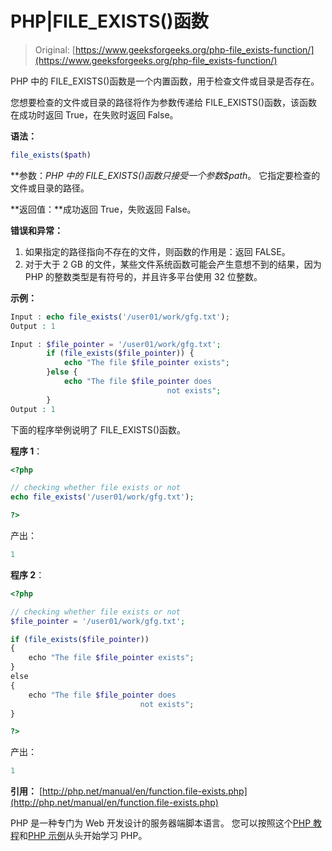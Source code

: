 # PHP|FILE_EXISTS()函数

> Original: [https://www.geeksforgeeks.org/php-file_exists-function/](https://www.geeksforgeeks.org/php-file_exists-function/)

PHP 中的 FILE_EXISTS()函数是一个内置函数，用于检查文件或目录是否存在。

您想要检查的文件或目录的路径将作为参数传递给 FILE_EXISTS()函数，该函数在成功时返回 True，在失败时返回 False。

**语法：**

```php
file_exists($path)
```

**参数：**PHP 中的 FILE_EXISTS()函数只接受一个参数*$path*。 它指定要检查的文件或目录的路径。

**返回值：**成功返回 True，失败返回 False。

**错误和异常：**

1.  如果指定的路径指向不存在的文件，则函数的作用是：返回 FALSE。
2.  对于大于 2 GB 的文件，某些文件系统函数可能会产生意想不到的结果，因为 PHP 的整数类型是有符号的，并且许多平台使用 32 位整数。

**示例：**

```php
Input : echo file_exists('/user01/work/gfg.txt');
Output : 1

Input : $file_pointer = '/user01/work/gfg.txt';
        if (file_exists($file_pointer)) {
            echo "The file $file_pointer exists";
        }else {
            echo "The file $file_pointer does 
                                   not exists";
        }
Output : 1

```

下面的程序举例说明了 FILE_EXISTS()函数。

**程序 1**：

```php
<?php

// checking whether file exists or not
echo file_exists('/user01/work/gfg.txt');

?>
```

产出：

```php
1
```

**程序 2**：

```php
<?php

// checking whether file exists or not
$file_pointer = '/user01/work/gfg.txt';

if (file_exists($file_pointer)) 
{
    echo "The file $file_pointer exists";
}
else 
{
    echo "The file $file_pointer does
                             not exists";
}

?>
```

产出：

```php
1
```

**引用：**
[http://php.net/manual/en/function.file-exists.php](http://php.net/manual/en/function.file-exists.php)

PHP 是一种专门为 Web 开发设计的服务器端脚本语言。 您可以按照这个[PHP 教程](https://www.geeksforgeeks.org/php-tutorials/)和[PHP 示例](https://www.geeksforgeeks.org/php-examples/)从头开始学习 PHP。